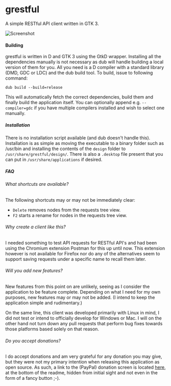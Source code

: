 # grestful
A simple RESTful API client written in GTK 3.

![Screenshot](https://raw.githubusercontent.com/hotoiledgoblinsack/grestful/gh-pages/Example.png)

#### Building
grestful is written in D and GTK 3 using the GtkD wrapper. Installing all the dependencies manually is not necessary as dub will handle building a local version of them for you. All you need is a D compiler with a standard library (DMD, GDC or LDC) and the dub build tool. To build, issue to following command:

```
dub build --build=release
```

This will automatically fetch the correct dependencies, build them and finally build the application itself. You can optionally append e.g. `--compiler=gdc` if you have multiple compilers installed and wish to select one manually.

##### Installation
There is no installation script available (and dub doesn't handle this). Installation is as simple as moving the executable to a binary folder such as /usr/bin and installing the contents of the `design` folder to `/usr/share/grestful/design/`. There is also a `.desktop` file present that you can put in `/usr/share/applications` if desired.

##### FAQ
###### What shortcuts are available?
The following shortcuts may or may not be immediately clear:

  * `Delete` removes nodes from the requests tree view.
  * `F2` starts a rename for nodes in the requests tree view.

###### Why create a client like this?
I needed something to test API requests for RESTful API's and had been using the Chromium extension Postman for this up until now. This extension however is not available for Firefox nor do any of the alternatives seem to support saving requests under a specific name to recall them later.

###### Will you add new features?
New features from this point on are unlikely, seeing as I consider the application to be feature complete. Depending on what I need for my own purposes, new features may or may not be added. (I intend to keep the application simple and rudimentary.)

On the same line, this client was developed primarily with Linux in mind, I did not test or intend to officially develop for Windows or Mac. I will on the other hand not turn down any pull requests that perform bug fixes towards those platforms based solely on that reason.

###### Do you accept donations?
I do accept donations and am very grateful for any donation you may give, but they were not my primary intention when releasing this application as open source. As such, a link to the (PayPal) donation screen is located [here](https://www.paypal.com/cgi-bin/webscr?cmd=_s-xclick&hosted_button_id=LVVC23MQPSLJC), at the bottom of the readme, hidden from initial sight and not even in the form of a fancy button ;-).


